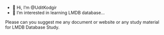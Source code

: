 - 👋 Hi, I’m @UditKodgir
- 👀 I’m interested in learning LMDB database...

<!---
UditKodgir/UditKodgir is a ✨ special ✨ repository because its `README.md` (this file) appears on your GitHub profile.
You can click the Preview link to take a look at your changes.
--->

Please can you suggest me any document or website or any study material for LMDB Database Study.
